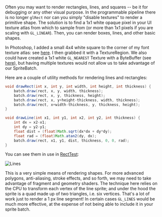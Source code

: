 Often you may want to render rectangles, lines, and squares -- be it for debugging or any other visual purpose. In the programmable pipeline there is no longer `glRect` nor can you simply "disable textures" to render a primitive shape. The solution is to find a 1x1 white opaque pixel in your UI texture atlas from which to sample from (or more than 1x1 pixels if you are scaling with `GL_LINEAR`). Then, you can render boxes, lines, and other basic shapes. 

In Photoshop, I added a small 4x4 white square to the corner of my font texture atlas: see [here](https://github.com/mattdesl/lwjgl-basics/blob/master/test/res/ptsans_00.png). I then grabbed it with a TextureRegion. We also could have created a 1x1 white `GL_NEAREST` Texture with a ByteBuffer (see [here](https://github.com/mattdesl/lwjgl-basics/wiki/Java-NIO-Buffers)), but having multiple textures would not allow us to take advantage of our SpriteBatch. 

Here are a couple of utility methods for rendering lines and rectangles:

```java
void drawRect(int x, int y, int width, int height, int thickness) {
	batch.draw(rect, x, y, width, thickness);
	batch.draw(rect, x, y, thickness, height);
	batch.draw(rect, x, y+height-thickness, width, thickness);
	batch.draw(rect, x+width-thickness, y, thickness, height);
}

void drawLine(int x1, int y1, int x2, int y2, int thickness) {
	int dx = x2-x1;
	int dy = y2-y1;
	float dist = (float)Math.sqrt(dx*dx + dy*dy);
	float rad = (float)Math.atan2(dy, dx);
	batch.draw(rect, x1, y1, dist, thickness, 0, 0, rad); 
}
```

You can see them in use in [RectTest](https://github.com/mattdesl/lwjgl-basics/blob/master/test/mdesl/test/RectTest.java):

![Lines](http://i.imgur.com/C89nu.png)

This is a very simple means of rendering shapes. For more advanced polygons, anti-aliasing, stroke effects, and so forth, we may need to take advantage of fragment and geometry shaders. The technique here relies on the CPU to transform each vertex of the line sprite; and under the hood the sprite is a quad made up of two triangles, i.e. six vertices. That's a lot of work just to render a 1 px line segment! In certain cases `GL_LINES` would be much more effective, at the expense of not being able to include it in your sprite batch.